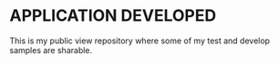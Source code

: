 # APPLICATION DEVELOPED

This is my public view repository where some of my test and develop samples are sharable.
